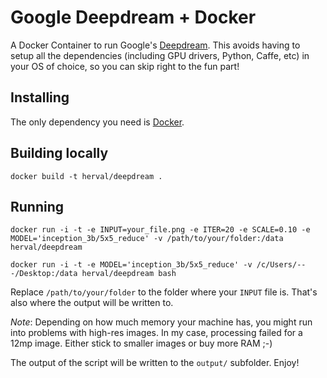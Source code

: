 # Google Deepdream + Docker

A Docker Container to run Google's [Deepdream](https://github.com/google/deepdream/). This avoids having to setup all the dependencies (including GPU drivers, Python, Caffe, etc) in your OS of choice, so you can skip right to the fun part!


## Installing

The only dependency you need is [Docker](https://www.docker.com/).


## Building locally

```
docker build -t herval/deepdream .
```


## Running

```
docker run -i -t -e INPUT=your_file.png -e ITER=20 -e SCALE=0.10 -e MODEL='inception_3b/5x5_reduce' -v /path/to/your/folder:/data herval/deepdream
```

```
docker run -i -t -e MODEL='inception_3b/5x5_reduce' -v /c/Users/---/Desktop:/data herval/deepdream bash
```

Replace  `/path/to/your/folder` to the folder where your `INPUT` file is. That's also where the output will be written to.


*Note*: Depending on how much memory your machine has, you might run into problems with high-res images. In my case, processing failed for a 12mp image. Either stick to smaller images or buy more RAM ;-)


The output of the script will be written to the `output/` subfolder. Enjoy!